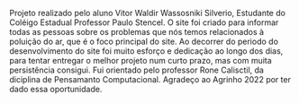 Projeto realizado pelo aluno Vitor Waldir Wassosniki Silverio, Estudante do Coléigo Estadual Professor Paulo Stencel. O site foi criado para informar todas as pessoas sobre os problemas que nós temos relacionados à poluição do ar, que é o foco principal do site. Ao decorrer do periodo do desenvolvimento do site foi muito esforço e dedicação ao longo dos dias, para tentar entregar o melhor projeto num curto prazo, mas com muita persistência consigui. Fui orientado pelo professor Rone Calisctil, da diciplina de Pensamanto Computacional. Agradeço ao Agrinho 2022 por ter dado essa oportunidade.
